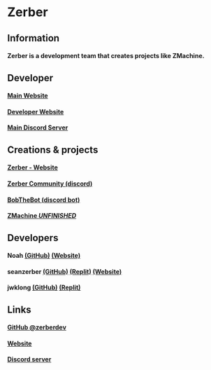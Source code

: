 # Zerber

## Information
#### Zerber is a development team that creates projects like ZMachine.

## Developer
#### [Main Website](https://ecodingbox.github.io/zerbersite)
#### [Developer Website](https://ecodingbox.github.io/)
#### [Main Discord Server](https://discord.gg/Pd5YXM5JC8)

## Creations & projects
#### [Zerber - Website](https://ecodingbox.github.io/zerbersite)
#### [Zerber Community (discord)](https://discord.gg/Pd5YXM5JC8)
#### [BobTheBot (discord bot)](https://pso-bobhebot.github.io)
#### [ZMachine ***UNFINISHED***](https://github.com/zerberdev/ZMachine)

## Developers
#### Noah [(GitHub)](https://github.com/noahatzerber) [(Website)](https://noahatzerber.github.io)
#### seanzerber [(GitHub)](https://github.com/seanzerber) [(Replit)](https://repl.it/@zerberdev) [(Website)](https://seanzerber.github.io)
#### jwklong [(GitHub)](https://github.com/jwklong) [(Replit)](https://repl.it/@jwklong)

## Links
#### [GitHub @zerberdev](https://github.com/orgs/zerberdev?tab=repositories)
#### [Website](https://ecodingbox.github.io/zerbersite)
#### [Discord server](https://discord.gg/Pd5YXM5JC8)
